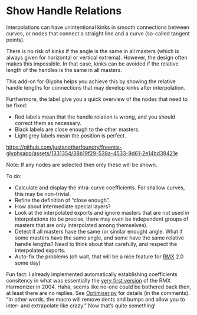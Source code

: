 # Show Handle Relations

Interpolations can have unintentional kinks in smooth connections between curves,
or nodes that connect a straight line and a curve (so-called tangent points).

There is no risk of kinks if the angle is the same in all masters
(which is always given for horizontal or vertical extrema). However, the design often makes this impossible.
In that case, kinks can be avoided if the relative length of the handles is the same in all masters.

This add-on for Glyphs helps you achieve this by showing the relative handle lengths
for connections that may develop kinks after interpolation.

Furthermore, the label give you a quick overview of the nodes that need to be fixed:
* Red labels mean that the handle relation is wrong, and you should correct them as necessary.
* Black labels are close enough to the other masters.
* Light grey labels mean the position is perfect.

https://github.com/justanotherfoundry/freemix-glyphsapp/assets/1331354/38b19f29-538a-4533-9d61-2e14bd39421e

Note: If any nodes are selected then only these will be shown.

To do:
* Calculate and display the intra-curve coefficients. For shallow curves, this may be non-trivial.
* Refine the definition of “close enough”.
* How about intermediate special layers? 
* Look at the interpolated exports and ignore masters that are not used in interpolations
(to be precise, there may even be independent groups of masters that are only interpolated among themselves).
* Detect if all masters have the same (or similar enough) angle.
What if some masters have the same angle, and some have the same relative handle lengths?
Need to think about that carefully, and respect the interpolated exports.
* Auto-fix the problems (oh wait, that will be a nice feature for [RMX](https://remix-tools.com) 2.0 some day)

Fun fact: I already implemented automatically establishing coefficients consitency
in what was essentially the [very first version](https://forum.fontlab.com/archive-old-fontlab-forum/fl-macro-general-outline-optimiser/msg6314)
of the RMX Harmonizer in 2004. Haha, seems like no-one could be bothered back then, at least there are no replies. 
See [Optimiser.py](Optimiser.py) for details (in the comments).
“In other words, the macro will remove dents and bumps and allow you to inter- and extrapolate like crazy.” Now that’s quite something!
